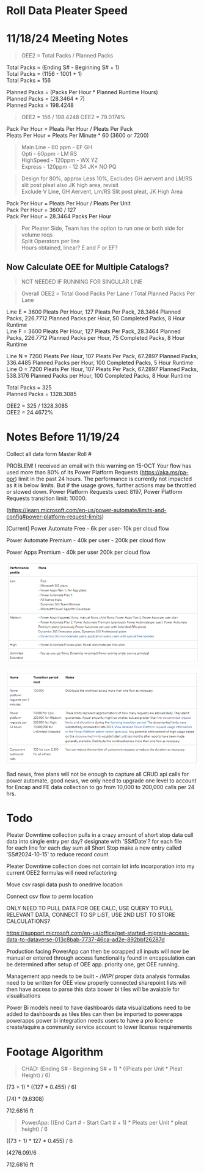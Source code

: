 # Roll Data Pleater Speed


# 11/18/24 Meeting Notes

> OEE2 = Total Packs / Planned Packs

Total Packs = (Ending S# - Beginning S# + 1) \
Total Packs = (1156 - 1001 + 1) \
Total Packs = 156

Planned Packs = (Packs Per Hour * Planned Runtime Hours) \
Planned Packs = (28.3464 * 7) \
Planned Packs = 198.4248

> OEE2 = 156 / 198.4248
> OEE2 = 79.0174%

Pack Per Hour = Pleats Per Hour / Pleats Per Pack \
Pleats Per Hour = Pleats Per Minute * 60 (3600 or 7200)

> Main Line - 60 ppm - EF GH \
> Opti - 60ppm - LM RS \
> HighSpeed - 120ppm - WX YZ \
> Express - 120ppm - 12 34 JK* NO PQ

> Design for 80%, approx Less 10%, Excludes GH aervent and LM/RS slit post pleat also JK high area, revisit \
> Exclude V Line, GH Aervent, Lm/RS Slit post pleat, JK High Area

Pack Per Hour = Pleats Per Hour / Pleats Per Unit \
Pack Per Hour = 3600 / 127 \
Pack Per Hour = 28.3464 Packs Per Hour

> Per Pleater Side, Team has the option to run one or both side for volume reqs \
> Split Operators per line \
> Hours obtained, linear? E and F or EF?

## Now Calculate OEE for Multiple Catalogs?

> NOT NEEDED IF RUNNING FOR SINGULAR LINE

> Overall OEE2 = Total Good Packs Per Lane / Total Planned Packs Per Lane

Line E = 3600 Pleats Per Hour, 127 Pleats Per Pack, 28.3464 Planned Packs, 226.7712 Planned Packs per Hour, 50 Completed Packs, 8 Hour Runtime \
Line F = 3600 Pleats Per Hour, 127 Pleats Per Pack, 28.3464 Planned Packs, 226.7712 Planned Packs per Hour, 75 Completed Packs, 8 Hour Runtime

Line N = 7200 Pleats Per Hour, 107 Pleats Per Pack, 67.2897 Planned Packs, 336.4485 Planned Packs per Hour, 100 Completed Packs, 5 Hour Runtime \
Line O = 7200 Pleats Per Hour, 107 Pleats Per Pack, 67.2897 Planned Packs, 538.3176 Planned Packs per Hour, 100 Completed Packs, 8 Hour Runtime

Total Packs = 325 \
Planned Packs = 1328.3085

OEE2 = 325 / 1328.3085 \
OEE2 = 24.4672%

# Notes Before 11/19/24

Collect all data form Master Roll #


PROBLEM! I received an email with this warning on 15-OCT
Your flow has used more than 80% of its Power Platform Requests (https://aka.ms/pa-ppr) limit in the past 24 hours. The performance is currently not impacted as it is below limits. But if the usage grows, further actions may be throttled or slowed down. Power Platform Requests used: 8197, Power Platform Requests transition limit: 10000.

(https://learn.microsoft.com/en-us/power-automate/limits-and-config#power-platform-request-limits)

[Current] Power Automate Free - 6k per user- 10k per cloud flow

Power Automate Premium - 40k per user -	200k per cloud flow

Power Apps Premium - 40k per user	200k per cloud flow

![Plan Tiers](/ref-images/Plan_teirs.PNG)

![Transfer Limits](/ref-images/CRUD%20limits.PNG)

Bad news, free plans will not be enough to capture all CRUD api calls for power automate, good news, we only need to upgrade one level to account for Encap and FE data collection to go from 10,000 to 200,000 calls per 24 hrs.

# Todo
Pleater Downtime collection pulls in a crazy amount of short stop data
    cull data into single entry per day? designate with 'SS#Date'?
    for each file    
        for each line
            for each day
                sum all Short Stop
                    make a new entry called 'SS#2024-10-15' to reduce record count

Pleater Downtime collection does not contain lot info
    incorporation into my current OEE2 formulas will need refactoring

Move csv raspi data push to onedrive location

Connect csv flow to perm location

ONLY NEED TO PULL DATA FOR OEE CALC, USE QUERY TO PULL RELEVANT DATA, CONNECT TO SP LiST, USE 2ND LIST TO STORE CALCULATIONS?


https://support.microsoft.com/en-us/office/get-started-migrate-access-data-to-dataverse-013c8bab-7737-46ca-ad2e-892bbf26287d

Production facing PowerApp can then be scrapped
    all inputs will now be manual or entered through access
    functionality found in encapsulation can be determined after setup of OEE app.
        priority one, get OEE running.

Management app needs to be built - /*WIP*/
    proper data analysis formulas need to be written for OEE view
        properly connected sharepoint lists will then have access to parse this data
        bower bi tiles will be avaiable for visualisations

Power Bi models need to have dashboards
    data visualizations need to be added to dashboards as tiles
    tiles can then be imported to powerapps
        powerapps power bi integration needs users to have a pro licence
            create/aquire a community service account to lower license requirements

# Footage Algorithm
> CHAD: (Ending S# - Beginning S# + 1) * ((Pleats per Unit * Pleat Height) / 6)

(73 + 1) * ((127 * 0.455) / 6)

(74) * (9.6308)

712.6816 ft

> PowerApp: ((End Cart # - Start Cart # + 1) * Pleats per Unit * pleat height) / 6

((73 + 1) * 127 * 0.455) / 6

(4276.09)/6

712.6816 ft